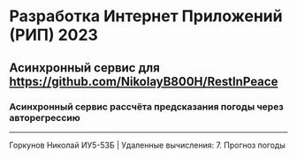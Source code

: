 # Разработка Интернет Приложений (РИП) 2023
## Асинхронный сервис для https://github.com/NikolayB800H/RestInPeace
### Асинхронный сервис рассчёта предсказания погоды через авторегрессию
---
Горкунов Николай ИУ5-53Б | Удаленные вычисления: 7. Прогноз погоды